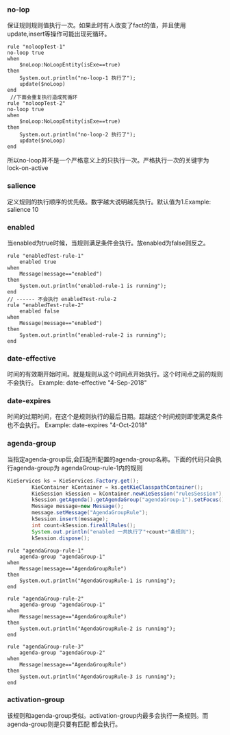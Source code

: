 ### no-lop
保证规则规则值执行一次。如果此时有人改变了fact的值，并且使用update,insert等操作可能出现死循环。
```drl
rule "noloopTest-1"
no-loop true
when
    $noLoop:NoLoopEntity(isExe==true)
then
    System.out.println("no-loop-1 执行了");
    update($noLoop)
end
 //下面会重复执行造成死循环
rule "noloopTest-2"
no-loop true
when
    $noLoop:NoLoopEntity(isExe==true)
then
    System.out.println("no-loop-2 执行了");
    update($noLoop)
end
```
所以no-loop并不是一个严格意义上的只执行一次。严格执行一次的关键字为lock-on-active

### salience
定义规则的执行顺序的优先级。数字越大说明越先执行。默认值为1.Example: salience 10

### enabled
当enabled为true时候，当规则满足条件会执行。放enabled为false则反之。
```drl
rule "enabledTest-rule-1"
    enabled true
when
    Message(message=="enabled")
then
    System.out.println("enabled-rule-1 is running");
end
// ------ 不会执行 enabledTest-rule-2
rule "enabledTest-rule-2"
    enabled false
when
    Message(message=="enabled")
then
    System.out.println("enabled-rule-2 is running");
end
```
### date-effective
时间的有效期开始时间。就是规则从这个时间点开始执行。这个时间点之前的规则不会执行。
Example: date-effective "4-Sep-2018"

### date-expires
时间的过期时间，在这个是规则执行的最后日期。超越这个时间规则即使满足条件也不会执行。
Example: date-expires "4-Oct-2018"

### agenda-group
当指定agenda-group后,会匹配所配置的agenda-group名称。下面的代码只会执行agenda-group为
agendaGroup-rule-1内的规则
```java
KieServices ks = KieServices.Factory.get();
        KieContainer kContainer = ks.getKieClasspathContainer();
        KieSession kSession = kContainer.newKieSession("rulesSession");
        kSession.getAgenda().getAgendaGroup("agendaGroup-1").setFocus();
        Message message=new Message();
        message.setMessage("AgendaGroupRule");
        kSession.insert(message);
        int count=kSession.fireAllRules();
        System.out.println("enabled 一共执行了"+count+"条规则");
        kSession.dispose();
```
```drl
rule "agendaGroup-rule-1"
    agenda-group "agendaGroup-1"
when
    Message(message=="AgendaGroupRule")
then
    System.out.println("AgendaGroupRule-1 is running");
end

rule "agendaGroup-rule-2"
    agenda-group "agendaGroup-1"
when
    Message(message=="AgendaGroupRule")
then
    System.out.println("AgendaGroupRule-2 is running");
end

rule "agendaGroup-rule-3"
    agenda-group "agendaGroup-2"
when
    Message(message=="AgendaGroupRule")
then
    System.out.println("AgendaGroupRule-3 is running");
end
```

### activation-group
该规则和agenda-group类似。activation-group内最多会执行一条规则。而agenda-group则是只要有匹配
都会执行。
